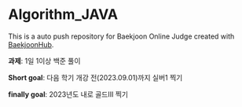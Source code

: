 # Algorithm_JAVA
This is a auto push repository for Baekjoon Online Judge created with [BaekjoonHub](https://github.com/BaekjoonHub/BaekjoonHub).

**과제**: 1일 1이상 백준 풀이

**Short goal**: 다음 학기 개강 전(2023.09.01)까지 실버1 찍기

**finally goal**: 2023년도 내로 골드III 찍기
